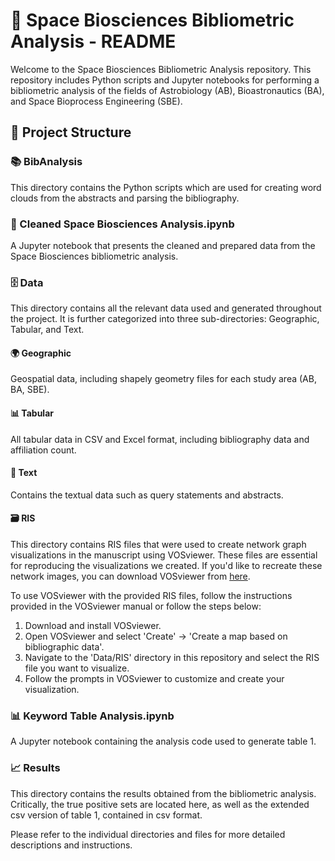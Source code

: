 # 📖 Space Biosciences Bibliometric Analysis - README

Welcome to the Space Biosciences Bibliometric Analysis repository. This repository includes Python scripts and Jupyter notebooks for performing a bibliometric analysis of the fields of Astrobiology (AB), Bioastronautics (BA), and Space Bioprocess Engineering (SBE).

## 🚀 Project Structure

### 📚 BibAnalysis 

This directory contains the Python scripts which are used for creating word clouds from the abstracts and parsing the bibliography.

### 📔 Cleaned Space Biosciences Analysis.ipynb 

A Jupyter notebook that presents the cleaned and prepared data from the Space Biosciences bibliometric analysis.

### 🗄️ Data 

This directory contains all the relevant data used and generated throughout the project. It is further categorized into three sub-directories: Geographic, Tabular, and Text.

#### 🌍 Geographic

Geospatial data, including shapely geometry files for each study area (AB, BA, SBE).

#### 📊 Tabular

All tabular data in CSV and Excel format, including bibliography data and affiliation count.

#### 📝 Text

Contains the textual data such as query statements and abstracts.

#### 🗃️ RIS

This directory contains RIS files that were used to create network graph visualizations in the manuscript using VOSviewer. These files are essential for reproducing the visualizations we created. If you'd like to recreate these network images, you can download VOSviewer from [here](http://www.vosviewer.com/download). 

To use VOSviewer with the provided RIS files, follow the instructions provided in the VOSviewer manual or follow the steps below:

1. Download and install VOSviewer.
2. Open VOSviewer and select 'Create' -> 'Create a map based on bibliographic data'.
3. Navigate to the 'Data/RIS' directory in this repository and select the RIS file you want to visualize.
4. Follow the prompts in VOSviewer to customize and create your visualization.

### 📊 Keyword Table Analysis.ipynb 

A Jupyter notebook containing the analysis code used to generate table 1.

### 📈 Results 

This directory contains the results obtained from the bibliometric analysis. Critically, the true positive sets are located here, as well as the extended csv version of table 1, contained in csv format. 

Please refer to the individual directories and files for more detailed descriptions and instructions.
